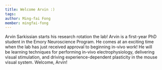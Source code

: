 ```yaml
---
title: Welcome Arvin :)
tags: 
author: Ming-fai Fong
member: mingfai-fong
---
```


Arvin Sarkissian starts his research rotation the lab! Arvin is a first-year PhD student in the Emory Neuroscience Program.  He comes at an exciting time when the lab has just received approval to beginning in-vivo work!  He will be learning techniques for performing in-vivo electrophysiology, delivering visual stimulation, and driving experience-dependent plasticity in the mouse visual system.  Welcome, Arvin!
